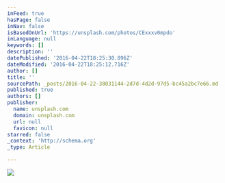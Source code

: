 ```yaml
---
inFeed: true
hasPage: false
inNav: false
isBasedOnUrl: 'https://unsplash.com/photos/CExxxv0mpdo'
inLanguage: null
keywords: []
description: ''
datePublished: '2016-04-22T18:25:30.896Z'
dateModified: '2016-04-22T18:25:12.716Z'
author: []
title: ''
sourcePath: _posts/2016-04-22-38031144-2d7d-4d2d-97d5-bc45a2bc7e66.md
published: true
authors: []
publisher:
  name: unsplash.com
  domain: unsplash.com
  url: null
  favicon: null
starred: false
_context: 'http://schema.org'
_type: Article

---
```

![](https://images.unsplash.com/photo-1436476549056-cdf7e8f3d8e3?crop=entropy&dpr=2&fit=crop&fm=jpg&h=625&ixjsv=2.1.0&ixlib=rb-0.3.5&q=50&w=1300)